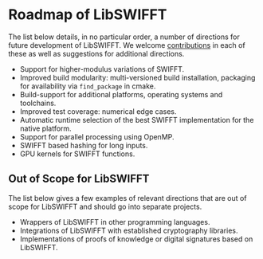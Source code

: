 # Roadmap of LibSWIFFT

The list below details, in no particular order, a number of directions for future development of LibSWIFFT. We welcome [contributions](CONTRIBUTING.md) in each of these as well as suggestions for additional directions.

- Support for higher-modulus variations of SWIFFT.
- Improved build modularity: multi-versioned build installation, packaging for availability via `find_package` in cmake.
- Build-support for additional platforms, operating systems and toolchains.
- Improved test coverage: numerical edge cases.
- Automatic runtime selection of the best SWIFFT implementation for the native platform.
- Support for parallel processing using OpenMP.
- SWIFFT based hashing for long inputs.
- GPU kernels for SWIFFT functions.

## Out of Scope for LibSWIFFT

The list below gives a few examples of relevant directions that are out of scope for LibSWIFFT and should go into separate projects.

- Wrappers of LibSWIFFT in other programming languages.
- Integrations of LibSWIFFT with established cryptography libraries.
- Implementations of proofs of knowledge or digital signatures based on LibSWIFFT.
